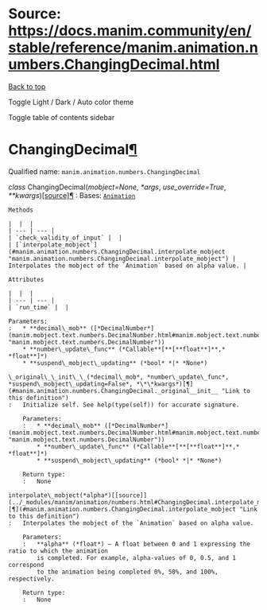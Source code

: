 # Source: https://docs.manim.community/en/stable/reference/manim.animation.numbers.ChangingDecimal.html

[Back to top](#)

Toggle Light / Dark / Auto color theme

Toggle table of contents sidebar

ChangingDecimal[¶](#changingdecimal "Link to this heading")
===========================================================

Qualified name: `manim.animation.numbers.ChangingDecimal`

*class* ChangingDecimal(*mobject=None*, *\*args*, *use\_override=True*, *\*\*kwargs*)[[source]](../_modules/manim/animation/numbers.html#ChangingDecimal)[¶](#manim.animation.numbers.ChangingDecimal "Link to this definition")
:   Bases: [`Animation`](manim.animation.animation.Animation.html#manim.animation.animation.Animation "manim.animation.animation.Animation")

    Methods

    |  |  |
    | --- | --- |
    | `check_validity_of_input` |  |
    | [`interpolate_mobject`](#manim.animation.numbers.ChangingDecimal.interpolate_mobject "manim.animation.numbers.ChangingDecimal.interpolate_mobject") | Interpolates the mobject of the `Animation` based on alpha value. |

    Attributes

    |  |  |
    | --- | --- |
    | `run_time` |  |

    Parameters:
    :   * **decimal\_mob** ([*DecimalNumber*](manim.mobject.text.numbers.DecimalNumber.html#manim.mobject.text.numbers.DecimalNumber "manim.mobject.text.numbers.DecimalNumber"))
        * **number\_update\_func** (*Callable**[**[**float**]**,* *float**]*)
        * **suspend\_mobject\_updating** (*bool* *|* *None*)

    \_original\_\_init\_\_(*decimal\_mob*, *number\_update\_func*, *suspend\_mobject\_updating=False*, *\*\*kwargs*)[¶](#manim.animation.numbers.ChangingDecimal._original__init__ "Link to this definition")
    :   Initialize self. See help(type(self)) for accurate signature.

        Parameters:
        :   * **decimal\_mob** ([*DecimalNumber*](manim.mobject.text.numbers.DecimalNumber.html#manim.mobject.text.numbers.DecimalNumber "manim.mobject.text.numbers.DecimalNumber"))
            * **number\_update\_func** (*Callable**[**[**float**]**,* *float**]*)
            * **suspend\_mobject\_updating** (*bool* *|* *None*)

        Return type:
        :   None

    interpolate\_mobject(*alpha*)[[source]](../_modules/manim/animation/numbers.html#ChangingDecimal.interpolate_mobject)[¶](#manim.animation.numbers.ChangingDecimal.interpolate_mobject "Link to this definition")
    :   Interpolates the mobject of the `Animation` based on alpha value.

        Parameters:
        :   **alpha** (*float*) – A float between 0 and 1 expressing the ratio to which the animation
            is completed. For example, alpha-values of 0, 0.5, and 1 correspond
            to the animation being completed 0%, 50%, and 100%, respectively.

        Return type:
        :   None